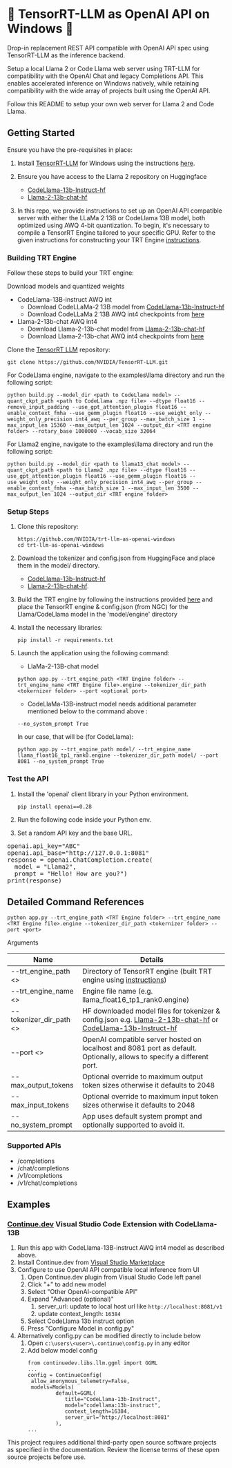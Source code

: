 # 🚀 TensorRT-LLM as OpenAI API on Windows 🤖

Drop-in replacement REST API compatible with OpenAI API spec using TensorRT-LLM as the inference backend.

Setup a local Llama 2 or Code Llama web server using TRT-LLM for compatibility with the OpenAI Chat and legacy Completions API. This enables accelerated inference on Windows natively, while retaining compatibility with the wide array of projects built using the OpenAI API.

Follow this README to setup your own web server for Llama 2 and Code Llama.

## Getting Started

Ensure you have the pre-requisites in place:

1. Install [TensorRT-LLM](https://github.com/NVIDIA/TensorRT-LLM/) for Windows using the instructions [here](https://github.com/NVIDIA/TensorRT-LLM/tree/v0.6.1/windows#quick-start).

2. Ensure you have access to the Llama 2 repository on Huggingface
   * [CodeLlama-13b-Instruct-hf](https://huggingface.co/codellama/CodeLlama-13b-Instruct-hf)
   * [Llama-2-13b-chat-hf](https://huggingface.co/meta-llama/Llama-2-13b-chat-hf)

4. In this repo, we provide instructions to set up an OpenAI API compatible server with either the LLaMa 2 13B or CodeLlama 13B model, both optimized using AWQ 4-bit quantization. To begin, it's necessary to compile a TensorRT Engine tailored to your specific GPU. Refer to the given instructions for constructing your TRT Engine [instructions](#building-trt-engine).

<h3 id="building-trt-engine">Building TRT Engine</h3>

Follow these steps to build your TRT engine:

Download models and quantized weights
  * CodeLlama-13B-instruct AWQ int
    * Download CodeLLaMa-2 13B model from [CodeLlama-13b-Instruct-hf](https://huggingface.co/codellama/CodeLlama-13b-Instruct-hf)
    * Download CodeLLaMa 2 13B AWQ int4 checkpoints from [here](https://catalog.ngc.nvidia.com/orgs/nvidia/models/code_llama/files?version=1.1)
  * Llama-2-13b-chat AWQ int4 
    * Download Llama-2-13b-chat model from [Llama-2-13b-chat-hf](https://huggingface.co/meta-llama/Llama-2-13b-chat-hf)
    * Download Llama-2-13b-chat AWQ int4 checkpoints from [here](https://catalog.ngc.nvidia.com/orgs/nvidia/models/llama2-13b/files?version=1.3)

Clone the [TensorRT LLM](https://github.com/NVIDIA/TensorRT-LLM/) repository:
```
git clone https://github.com/NVIDIA/TensorRT-LLM.git
```

For CodeLlama engine, navigate to the examples\llama directory and run the following script:
```
python build.py --model_dir <path to CodeLlama model> --quant_ckpt_path <path to CodeLlama .npz file> --dtype float16 --remove_input_padding --use_gpt_attention_plugin float16 --enable_context_fmha --use_gemm_plugin float16 --use_weight_only --weight_only_precision int4_awq --per_group --max_batch_size 1 --max_input_len 15360 --max_output_len 1024 --output_dir <TRT engine folder> --rotary_base 1000000 --vocab_size 32064
```
For Llama2 engine, navigate to the examples\llama directory and run the following script:
```
python build.py --model_dir <path to llama13_chat model> --quant_ckpt_path <path to Llama2 .npz file> --dtype float16 --use_gpt_attention_plugin float16 --use_gemm_plugin float16 --use_weight_only --weight_only_precision int4_awq --per_group --enable_context_fmha --max_batch_size 1 --max_input_len 3500 --max_output_len 1024 --output_dir <TRT engine folder>
```

<h3 id="setup"> Setup Steps </h3>

1. Clone this repository: 
   ```
   https://github.com/NVIDIA/trt-llm-as-openai-windows
   cd trt-llm-as-openai-windows
   ```
2. Download the tokenizer and config.json from HuggingFace and place them in the model/ directory.
   - [CodeLlama-13b-Instruct-hf](https://huggingface.co/codellama/CodeLlama-13b-Instruct-hf/tree/main)
   - [Llama-2-13b-chat-hf](https://huggingface.co/meta-llama/Llama-2-13b-chat-hf/tree/main).
3. Build the TRT engine by following the instructions provided [here](#building-trt-engine) and place the TensorRT engine & config.json (from NGC) for the Llama/CodeLlama model in the 'model/engine' directory
4. Install the necessary libraries: 
   ```
   pip install -r requirements.txt
   ```
5. Launch the application using the following command:

   - LlaMa-2-13B-chat model
   ```
   python app.py --trt_engine_path <TRT Engine folder> --trt_engine_name <TRT Engine file>.engine --tokenizer_dir_path <tokernizer folder> --port <optional port>
   ```
   
   - CodeLlaMa-13B-instruct model needs additional parameter mentioned below to the command above :
   ```
   --no_system_prompt True
   ```
   In our case, that will be (for CodeLlama):
   ```
   python app.py --trt_engine_path model/ --trt_engine_name llama_float16_tp1_rank0.engine --tokenizer_dir_path model/ --port 8081 --no_system_prompt True
   ```

### Test the API

1. Install the 'openai' client library in your Python environment.
   ```
   pip install openai==0.28
   ```
  
2. Run the following code inside your Python env.
   
3. Set a random API key and the base URL.
<pre>
openai.api_key="ABC"  
openai.api_base="http://127.0.0.1:8081"
response = openai.ChatCompletion.create(
  model = "Llama2",
  prompt = "Hello! How are you?")
print(response)
</pre>
   

## Detailed Command References 
```
python app.py --trt_engine_path <TRT Engine folder> --trt_engine_name <TRT Engine file>.engine --tokenizer_dir_path <tokernizer folder> --port <port>
```

Arguments

| Name                    | Details                     |
|-------------------------|--------------------------------------------------------------------------------------------------------------------------|
| --trt_engine_path <>    | Directory of TensorRT engine (built TRT engine using [instructions](#building-trt-engine))                                                                                                                        |
| --trt_engine_name <>    | Engine file name (e.g. llama_float16_tp1_rank0.engine)                                                                                                      |
| --tokenizer_dir_path <> | HF downloaded model files for tokenizer & config.json e.g. [Llama-2-13b-chat-hf](https://huggingface.co/meta-llama/Llama-2-13b-chat-hf) or [CodeLlama-13b-Instruct-hf](https://huggingface.co/codellama/CodeLlama-13b-Instruct-hf/tree/main) |
| --port <>               | OpenAI compatible server hosted on localhost and 8081 port as default. Optionally, allows to specify a different port.  |
| --max_output_tokens     | Optional override to maximum output token sizes otherwise it defaults to 2048 |
| --max_input_tokens      | Optional override to maximum input token sizes otherwise it defaults to 2048 |
| --no_system_prompt      | App uses default system prompt and optionally supported to avoid it. | 


<h3 id="supported-apis">Supported APIs</h3>

* /completions
* /chat/completions
* /v1/completions
* /v1/chat/completions

<h2 id="use-cases">Examples</h3>
<h3> <a href="https://continue.dev">Continue.dev</a> Visual Studio Code Extension with CodeLlama-13B </h3>

1. Run this app with CodeLlama-13B-instruct AWQ int4 model as described above.
2. Install Continue.dev from [Visual Studio Marketplace](https://marketplace.visualstudio.com/items?itemName=Continue.continue)
3. Configure to use OpenAI API compatible local inference from UI
   1. Open Continue.dev plugin from Visual Studio Code left panel
   2. Click "+" to add new model
   3. Select "Other OpenAI-compatible API"
   4. Expand "Advanced (optional)"
      1. server_url: update to local host url like ```http://localhost:8081/v1```
      2. update context_length: ```16384```
   5. Select CodeLlama 13b instruct option 
   6. Press "Configure Model in config.py"
4. Alternatively config.py can be modified directly to include below
   1. Open ```c:\users\<user>\.continue\config.py``` in any editor
   2. Add below model config
      ```
      from continuedev.libs.llm.ggml import GGML
      ...
      config = ContinueConfig(
       allow_anonymous_telemetry=False,
       models=Models(
               default=GGML(
                  title="CodeLlama-13b-Instruct",
                  model="codellama:13b-instruct",
                  context_length=16384,
                  server_url="http://localhost:8081"
               ),
      ...
      ```

This project requires additional third-party open source software projects as specified in the documentation. Review the license terms of these open source projects before use.
